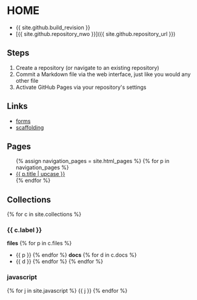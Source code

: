 # HOME

- {{ site.github.build_revision }}
- [{{ site.github.repository_nwo }}]({{ site.github.repository_url }})

## Steps

1. Create a repository (or navigate to an existing repository)
1. Commit a Markdown file via the web interface, just like you would any other file
1. Activate GitHub Pages via your repository's settings

## Links

- [forms](forms)
- [scaffolding](scaffolding)

## Pages

<ul>
{% assign navigation_pages = site.html_pages %}
{% for p in navigation_pages %}
  <li><a href="{{ p.url | absolute_url }}" {% if p.url == page.url %}class="active"{% endif %}>{{ p.title | upcase }}</a></li>
{% endfor %}
</ul>

## Collections

{% for c in site.collections %}
### {{ c.label }}
**files**
  {% for p in c.files %}
- {{ p }}
  {% endfor %}
**docs**
  {% for d in c.docs %}
- {{ d }}
  {% endfor %}
{% endfor %}

### javascript
{% for j in site.javascript %}
{{ j }}
{% endfor %}
